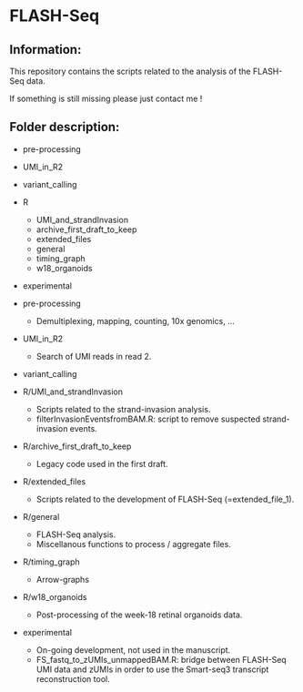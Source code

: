 # FLASH-Seq

## Information:

This repository contains the scripts related to the analysis of the FLASH-Seq data.

If something is still missing please just contact me !

## Folder description:

* pre-processing
* UMI_in_R2
* variant_calling
* R
	- UMI_and_strandInvasion
	- archive_first_draft_to_keep
	- extended_files
	- general
	- timing_graph
	- w18_organoids
* experimental


* pre-processing
	* Demultiplexing, mapping, counting, 10x genomics, ...
* UMI_in_R2
	* Search of UMI reads in read 2.
* variant_calling
* R/UMI_and_strandInvasion
	* Scripts related to the strand-invasion analysis.
	* filterInvasionEventsfromBAM.R: script to remove suspected strand-invasion events.
* R/archive_first_draft_to_keep
	* Legacy code used in the first draft. 
* R/extended_files
	* Scripts related to the development of FLASH-Seq (=extended_file_1).
* R/general
	* FLASH-Seq analysis.
	* Miscellanous functions to process / aggregate files.
* R/timing_graph
	* Arrow-graphs
* R/w18_organoids
	* Post-processing of the week-18 retinal organoids data.
* experimental
	* On-going development, not used in the manuscript.
	* FS_fastq_to_zUMIs_unmappedBAM.R: bridge between FLASH-Seq UMI data and zUMIs in order to use the Smart-seq3 transcript reconstruction tool.


